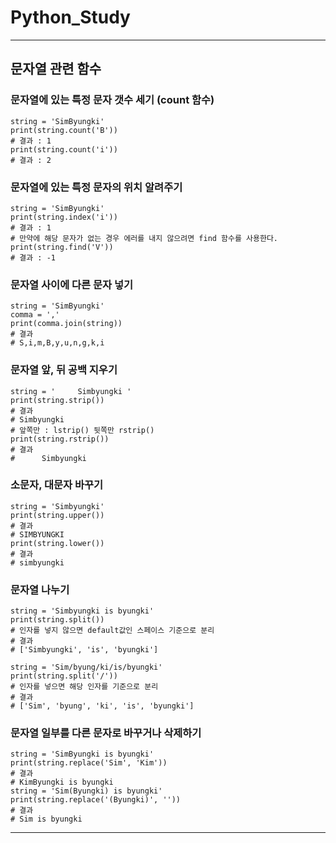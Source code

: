 <!--
[2020.09.08]
-->
# Python_Study
---
## 문자열 관련 함수

### 문자열에 있는 특정 문자 갯수 세기 (count 함수)
<pre><code>string = 'SimByungki'
print(string.count('B'))
# 결과 : 1
print(string.count('i'))
# 결과 : 2</code></pre>

### 문자열에 있는 특정 문자의 위치 알려주기
<pre><code>string = 'SimByungki'
print(string.index('i'))
# 결과 : 1
# 만약에 해당 문자가 없는 경우 에러를 내지 않으려면 find 함수를 사용한다.
print(string.find('V'))
# 결과 : -1</code></pre>

### 문자열 사이에 다른 문자 넣기
<pre><code>string = 'SimByungki'
comma = ','
print(comma.join(string))
# 결과 
# S,i,m,B,y,u,n,g,k,i</code></pre>

### 문자열 앞, 뒤 공백 지우기
<pre><code>string = '     Simbyungki '
print(string.strip())
# 결과 
# Simbyungki
# 앞쪽만 : lstrip() 뒷쪽만 rstrip()
print(string.rstrip())
# 결과
#      Simbyungki</code></pre>

### 소문자, 대문자 바꾸기
<pre><code>string = 'Simbyungki'
print(string.upper())
# 결과
# SIMBYUNGKI
print(string.lower())
# 결과
# simbyungki</code></pre>

### 문자열 나누기
<pre><code>string = 'Simbyungki is byungki'
print(string.split())
# 인자를 넣지 않으면 default값인 스페이스 기준으로 분리
# 결과
# ['Simbyungki', 'is', 'byungki']

string = 'Sim/byung/ki/is/byungki'
print(string.split('/'))
# 인자를 넣으면 해당 인자를 기준으로 분리
# 결과
# ['Sim', 'byung', 'ki', 'is', 'byungki']</code></pre>

### 문자열 일부를 다른 문자로 바꾸거나 삭제하기
<pre><code>string = 'SimByungki is byungki'
print(string.replace('Sim', 'Kim'))
# 결과
# KimByungki is byungki
string = 'Sim(Byungki) is byungki'
print(string.replace('(Byungki)', ''))
# 결과
# Sim is byungki</code></pre>
---